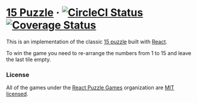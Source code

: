 # [15 Puzzle](https://15-puzzle.netlify.com/) &middot; [![CircleCI Status](https://circleci.com/gh/react-puzzle-games/15-puzzle.svg?style=shield&circle-token=:circle-token)](https://circleci.com/gh/react-puzzle-games/15-puzzle) [![Coverage Status](https://img.shields.io/coveralls/react-puzzle-games/15-puzzle/master.svg?style=flat)](https://coveralls.io/github/react-puzzle-games/15-puzzle?branch=master)

This is an implementation of the classic [15 puzzle](https://en.wikipedia.org/wiki/15_puzzle) built with [React](https://facebook.github.io/react/).

To win the game you need to re-arrange the numbers from 1 to 15 and leave the last tile empty. 

### License
All of the games under the [React Puzzle Games](https://github.com/react-puzzle-games) organization are [MIT licensed](./LICENSE).

